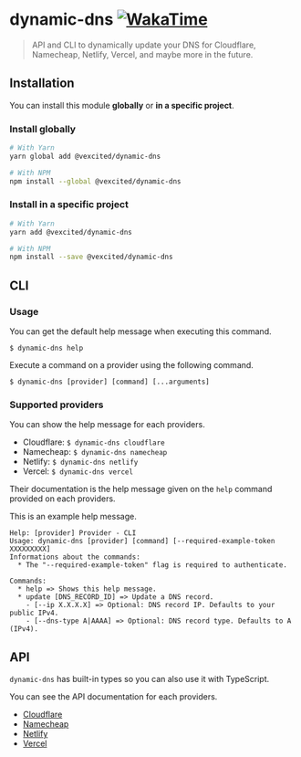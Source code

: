 # dynamic-dns [![WakaTime](https://wakatime.com/badge/user/0839e595-e07a-435c-8d59-ed95f2a3d6dd/project/9c25322f-0486-4f84-bb88-086c57a8e56b.svg?style=flat-square)](https://wakatime.com/@Vexcited/projects/ngorfgqkor)

> API and CLI to dynamically update your DNS for Cloudflare, Namecheap, Netlify, Vercel, and maybe more in the future.

## Installation

You can install this module **globally** or **in a specific project**.

### Install globally

```bash
# With Yarn
yarn global add @vexcited/dynamic-dns

# With NPM
npm install --global @vexcited/dynamic-dns
```

### Install in a specific project
```bash
# With Yarn
yarn add @vexcited/dynamic-dns

# With NPM
npm install --save @vexcited/dynamic-dns
```

## CLI

### Usage

You can get the default help message when executing this command.

`$ dynamic-dns help`

Execute a command on a provider using the following command.

`$ dynamic-dns [provider] [command] [...arguments]`

### Supported providers

You can show the help message for each providers.

- Cloudflare: `$ dynamic-dns cloudflare`
- Namecheap: `$ dynamic-dns namecheap`
- Netlify: `$ dynamic-dns netlify`
- Vercel: `$ dynamic-dns vercel`

Their documentation is the help message given on the `help` command
provided on each providers.

This is an example help message.
```
Help: [provider] Provider - CLI
Usage: dynamic-dns [provider] [command] [--required-example-token XXXXXXXXX]
Informations about the commands:
  * The "--required-example-token" flag is required to authenticate.

Commands:
  * help => Shows this help message.
  * update [DNS_RECORD_ID] => Update a DNS record.
    - [--ip X.X.X.X] => Optional: DNS record IP. Defaults to your public IPv4.
    - [--dns-type A|AAAA] => Optional: DNS record type. Defaults to A (IPv4). 
```
## API

`dynamic-dns` has built-in types so you can also use it with TypeScript.

You can see the API documentation for each providers.
- [Cloudflare](./docs/cloudflare.md)
- [Namecheap](./docs/namecheap.md)
- [Netlify](./docs/netlify.md)
- [Vercel](./docs/vercel.md)
